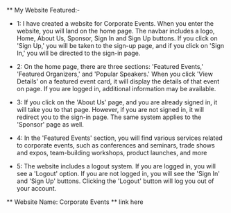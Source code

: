 
** My Website Featured:- 

- 1: I have created a website for Corporate Events. When you enter the website, you will land on the home page. The navbar includes a logo, Home, About Us, Sponsor, Sign In and Sign Up buttons. If you click on 'Sign Up,' you will be taken to the sign-up page, and if you click on 'Sign In,' you will be directed to the sign-in page.

- 2: On the home page, there are three sections: 'Featured Events,' 'Featured Organizers,' and 'Popular Speakers.' When you click 'View Details' on a featured event card, it will display the details of that event on page. If you are logged in, additional information may be available.

- 3: If you click on the 'About Us' page, and you are already signed in, it will take you to that page. However, if you are not signed in, it will redirect you to the sign-in page. The same system applies to the 'Sponsor' page as well.

- 4: In the 'Featured Events' section, you will find various services related to corporate events, such as conferences and seminars, trade shows and expos, team-building workshops, product launches, and more

- 5: The website includes a logout system. If you are logged in, you will see a 'Logout' option. If you are not logged in, you will see the 'Sign In' and 'Sign Up' buttons. Clicking the 'Logout' button will log you out of your account.



** Website Name: Corporate Events
** <a>link here</a>